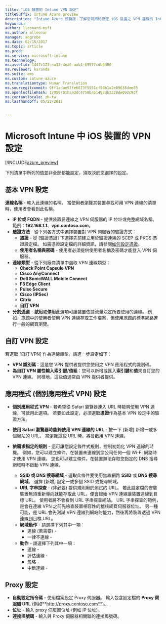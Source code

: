 ```yaml
---
title: "iOS 裝置的 Intune VPN 設定"
titleSuffix: Intune Azure preview
description: "Intune Azure 預覽版︰了解您可用於設定 iOS 裝置之 VPN 連線的 Intune 設定。"
keywords: 
author: lleonard-msft
ms.author: alleonar
manager: angrobe
ms.date: 02/15/2017
ms.topic: article
ms.prod: 
ms.service: microsoft-intune
ms.technology: 
ms.assetid: 1447c123-ea33-4ea0-aab4-69577cdb8d00
ms.reviewer: karanda
ms.suite: ems
ms.custom: intune-azure
ms.translationtype: Human Translation
ms.sourcegitcommit: 9ff1adae93fe6873f5551cf58b1a2e89638dee85
ms.openlocfilehash: 17859701baa3dc4750ba51482db2228de092c93f
ms.contentlocale: zh-tw
ms.lasthandoff: 05/23/2017


---
```


# <a name="vpn-settings-for-ios-devices-in-microsoft-intune"></a>Microsoft Intune 中 iOS 裝置的 VPN 設定

[!INCLUDE[azure_preview](./includes/azure_preview.md)]

下列清單中所列的值並非全部都能設定，須取決於您選擇的設定。

## <a name="base-vpn-settings"></a>基本 VPN 設定


**連線名稱** - 輸入此連線的名稱。 當使用者瀏覽其裝置尋找可用 VPN 連線的清單時，使用者會看到此名稱。
- **IP 位或 FQDN** - 提供裝置要連線之 VPN 伺服器的 IP 位址或完整網域名稱。 範例：**192.168.1.1**、**vpn.contoso.com**。
- **驗證方法** - 從下列各方式中選擇裝置對 VPN 伺服器的驗證方式︰
    - **憑證** - 從 [驗證憑證] 下選擇先前建立用於驗證連線的 SCEP 或 PKCS 憑證設定檔。 如需憑證設定檔的詳細資訊，請參閱[如何設定憑證](certificates-configure.md)。
    - **使用者名稱與密碼** - 使用者必須提供使用者名稱及密碼才能登入 VPN 伺服器。
- **連線類型** - 從下列廠商清單中選取 VPN 連線類型︰
    - **Check Point Capsule VPN**
    - **Cisco AnyConnect**
    - **Dell SonicWALL Mobile Connect**
    - **F5 Edge Client**
    - **Pulse Secure**
    - **Cisco (IPSec)**
    - **Citrix**
    - **自訂 VPN**
- **分割通道**  -  **啟用**或**停用**此選項可讓裝置依據流量決定所要使用的連線。 例如，旅館中的使用者使用 VPN 連線存取工作檔案，但使用旅館的標準網路進行一般的網頁瀏覽。


## <a name="custom-vpn-settings"></a>自訂 VPN 設定

若選取 [自訂 VPN] 作為連線類型，請進一步設定如下︰

- **VPN 識別碼**：這是您 VPN 提供者提供您使用之 VPN 應用程式的識別碼。
- **為自訂 VPN 屬性輸入索引鍵/值組**：您可以新增或匯入**索引鍵**和**值**來自訂您的 VPN 連線。 同樣地，這些值通常由 VPN 提供者提供。

## <a name="apps-per-app-vpn-settings"></a>應用程式 (個別應用程式 VPN) 設定

- **個別應用程式 VPN** - 若希望從 Safari 瀏覽器連入 URL 時能夠使用 VPN 連線，可啟用此選項。 若要如此設定，必須選取**憑證**作為基本 VPN 設定中的驗證方法。
- **使用 Safari 瀏覽器時能夠使用 VPN 連線的 URL** - 按一下 [新增] 新增一或多個網站的 URL。 當瀏覽這些 URL 時，將會啟用 VPN 連線。

- **依需求指定的規則** - 這可讓您設定條件式規則，控制初始化 VPN 連線的時機。 例如，您可以建立條件，在裝置未連線到您公司任何一個 Wi-Fi 網路時才使用 VPN 連線。 您也可以建立條件，在裝置無法存取您指定的 DNS 搜尋網域時不啟動 VPN 連線。

    - **SSID 或 DNS 搜尋網域** - 選取此條件要使用無線網路 **SSID** 或 **DNS 搜尋網域**。 選擇 [新增] 設定一或多個 SSID 或搜尋網域。
    - **URL 字串探查** - (非必要) 提供規則用於測試的 URL。 若此設定檔的安裝裝置無須重新導向就能存取此 URL，便會起始 VPN 連線讓裝置連線到目標 URL。 使用者將不會看到 URL 字串探查網站。 URL 字串探查的範例，是會在連線 VPN 之前先檢查裝置相容性的稽核網頁伺服器位址。 另一種可能，是 URL 會先測試 VPN 連線到網站的能力，然後再將裝置透過 VPN 連線到目標 URL。
    - **網域動作** - 請選擇下列其中一項︰
        - 連線 (若需要) - 
        - 一律不連線 - 
    - **動作** - 請選擇下列其中一項︰
        - 連線 - 
        - 評估連線 - 
        - 忽略 - 
        - 中斷連線 - 


## <a name="proxy-settings"></a>Proxy 設定

- **自動設定指令碼** - 使用檔案設定 Proxy 伺服器。 輸入包含設定檔的 **Proxy 伺服器 URL** (例如**http://proxy.contoso.com**)。
- **位址** - 輸入 proxy 伺服器位址 (例如 IP 位址)。
- **連接埠號碼** - 輸入與 Proxy 伺服器相關聯的連接埠號碼。

